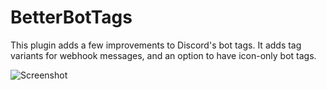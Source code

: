 # BetterBotTags

This plugin adds a few improvements to Discord's bot tags. It adds tag variants for webhook messages, and an option to have icon-only bot tags.

![Screenshot](https://raw.githubusercontent.com/QbDesu/BetterDiscordAddons/potato/Plugins/BetterBotTags/_meta/thumbnail.png)